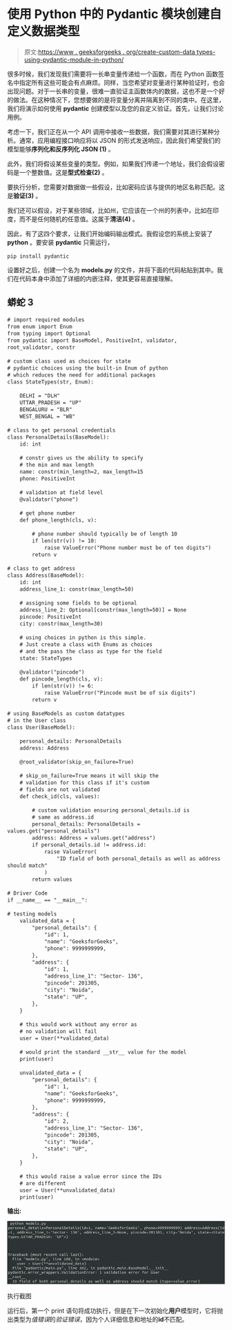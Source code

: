 # 使用 Python 中的 Pydantic 模块创建自定义数据类型

> 原文:[https://www . geeksforgeeks . org/create-custom-data types-using-pydantic-module-in-python/](https://www.geeksforgeeks.org/create-custom-datatypes-using-pydantic-module-in-python/)

很多时候，我们发现我们需要将一长串变量传递给一个函数，而在 Python 函数签名中指定所有这些可能会有点麻烦。同样，当您希望对变量进行某种验证时，也会出现问题。对于一长串的变量，很难一直验证主函数体内的数据，这也不是一个好的做法。在这种情况下，您想要做的是将变量分离并隔离到不同的类中。在这里，我们将演示如何使用 **pydantic** 创建模型以及您的自定义验证。首先，让我们讨论用例。

考虑一下，我们正在从一个 API 调用中接收一些数据，我们需要对其进行某种分析。通常，应用编程接口响应将以 JSON 的形式发送响应，因此我们希望我们的模型能够**序列化和反序列化 JSON (1)** 。

此外，我们将假设某些变量的类型。例如，如果我们传递一个地址，我们会假设密码是一个整数值。这是**型式检查(2)** 。

要执行分析，您需要对数据做一些假设，比如密码应该与提供的地区名称匹配。这是**验证(3)** 。

我们还可以假设，对于某些领域，比如州，它应该在一个州的列表中，比如在印度，而不是任何随机的任意值。这属于**清洁(4)** 。

因此，有了这四个要求，让我们开始编码输出模式。我假设您的系统上安装了 **python** 。要安装 **pydantic** 只需运行，

```
pip install pydantic
```

设置好之后，创建一个名为 **models.py** 的文件，并将下面的代码粘贴到其中。我们在代码本身中添加了详细的内嵌注释，使其更容易直接理解。

## 蟒蛇 3

```
# import required modules
from enum import Enum
from typing import Optional
from pydantic import BaseModel, PositiveInt, validator, root_validator, constr

# custom class used as choices for state
# pydantic choices using the built-in Enum of python
# which reduces the need for additional packages
class StateTypes(str, Enum):

    DELHI = "DLH"
    UTTAR_PRADESH = "UP"
    BENGALURU = "BLR"
    WEST_BENGAL = "WB"

# class to get personal credentials
class PersonalDetails(BaseModel):
    id: int

    # constr gives us the ability to specify
    # the min and max length
    name: constr(min_length=2, max_length=15
    phone: PositiveInt

    # validation at field level
    @validator("phone")

    # get phone number
    def phone_length(cls, v):

        # phone number should typically be of length 10
        if len(str(v)) != 10:
            raise ValueError("Phone number must be of ten digits")
        return v

# class to get address                
class Address(BaseModel):
    id: int
    address_line_1: constr(max_length=50)

    # assigning some fields to be optional
    address_line_2: Optional[constr(max_length=50)] = None
    pincode: PositiveInt
    city: constr(max_length=30)

    # using choices in python is this simple.
    # Just create a class with Enums as choices
    # and the pass the class as type for the field
    state: StateTypes

    @validator("pincode")
    def pincode_length(cls, v):
        if len(str(v)) != 6:
            raise ValueError("Pincode must be of six digits")
        return v

# using BaseModels as custom datatypes
# in the User class                
class User(BaseModel):

    personal_details: PersonalDetails
    address: Address

    @root_validator(skip_on_failure=True)

    # skip_on_failure=True means it will skip the
    # validation for this class if it's custom
    # fields are not validated
    def check_id(cls, values):

        # custom validation ensuring personal_details.id is
        # same as address.id
        personal_details: PersonalDetails = values.get("personal_details")
        address: Address = values.get("address")
        if personal_details.id != address.id:
            raise ValueError(
                "ID field of both personal_details as well as address should match"
            )
        return values

# Driver Code
if __name__ == "__main__":

# testing models                
    validated_data = {
        "personal_details": {
            "id": 1,
            "name": "GeeksforGeeks",
            "phone": 9999999999,
        },
        "address": {
            "id": 1,
            "address_line_1": "Sector- 136",
            "pincode": 201305,
            "city": "Noida",
            "state": "UP",
        },
    }

    # this would work without any error as
    # no validation will fail
    user = User(**validated_data)

    # would print the standard __str__ value for the model
    print(user)

    unvalidated_data = {
        "personal_details": {
            "id": 1,
            "name": "GeeksforGeeks",
            "phone": 9999999999,
        },
        "address": {
            "id": 2,
            "address_line_1": "Sector- 136",
            "pincode": 201305,
            "city": "Noida",
            "state": "UP",
        },
    }

    # this would raise a value error since the IDs
    # are different
    user = User(**unvalidated_data)
    print(user)
```

**输出:**

![](img/b0d5fef35026730d817b569b77046816.png)

执行截图

运行后，第一个 print 语句将成功执行，但是在下一次初始化**用户**模型时，它将抛出类型为*值错误*的*验证错误*，因为个人详细信息和地址的**id**不匹配。